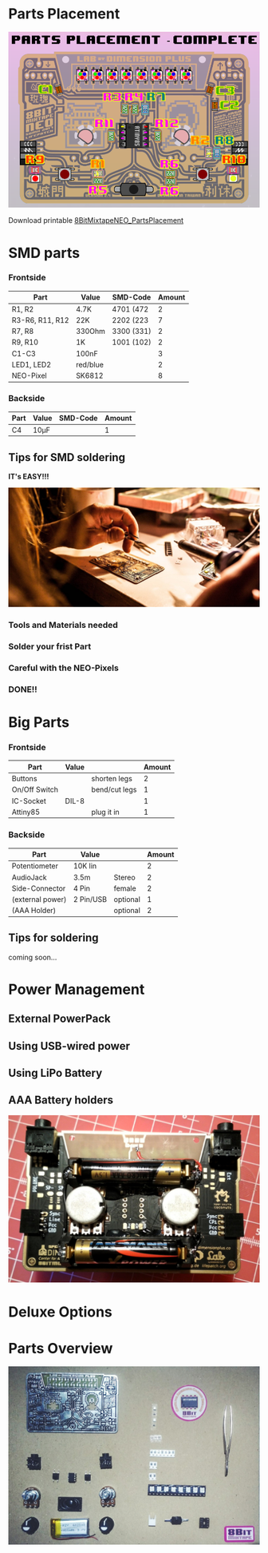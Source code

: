 # Parts Placement

![](images/8BitMixtapeNEO_PartsPlacement_V03.png)

Download printable [8BitMixtapeNEO_PartsPlacement](https://github.com/8BitMixtape/8BitmixtapeNEO_ShenzhenReady/blob/master/8BitMixtapeNEO_PartsPlacement_V04.pdf)

# SMD parts
### Frontside

| Part            | Value    | SMD-Code   | Amount |
| ----------------|----------|------------|--------|
| R1, R2          | 4.7K     | 4701 (472  |   2    |
| R3-R6, R11, R12 | 22K      | 2202 (223  |   7    |
| R7, R8          | 330Ohm   | 3300 (331) |   2    |
| R9, R10         | 1K       | 1001 (102) |   2    |
| C1-C3           | 100nF    |            |   3    |
| LED1, LED2      | red/blue |            |   2    |
| NEO-Pixel       | SK6812   |            |   8    |

### Backside
| Part            | Value    | SMD-Code   | Amount |
| ----------------|----------|------------|--------|
| C4              | 10µF     |            |   1    |

## Tips for SMD soldering

**IT's EASY!!!**

![](images/SMD_Soldering_overview.jpg)

### Tools and Materials needed


### Solder your frist Part


### Careful with the NEO-Pixels

### DONE!!


# Big Parts
### Frontside
| Part            | Value    |            | Amount |
| ----------------|----------|------------|--------|
| Buttons         |          |shorten legs|   2    |
| On/Off Switch   |          |bend/cut legs|   1    |
| IC-Socket       | DIL-8    |            |   1    |
| Attiny85        |          | plug it in |   1    |

### Backside
| Part            | Value    |            | Amount |
| ----------------|----------|------------|--------|
| Potentiometer   | 10K lin  |            |   2    |
| AudioJack       | 3.5m     |  Stereo    |   2    |
| Side-Connector  | 4 Pin    |  female    |   2    |
| (external power)| 2 Pin/USB|  optional  |   1    |
| (AAA Holder)    |          |  optional  |   2    |


## Tips for soldering
coming soon... 


# Power Management
## External PowerPack

## Using USB-wired power

## Using LiPo Battery

## AAA Battery holders
![](images/BatteryHolder_backside.jpg)

# Deluxe Options


# Parts Overview
![](images/Parts_overview_dimensionplus_style.jpg)

